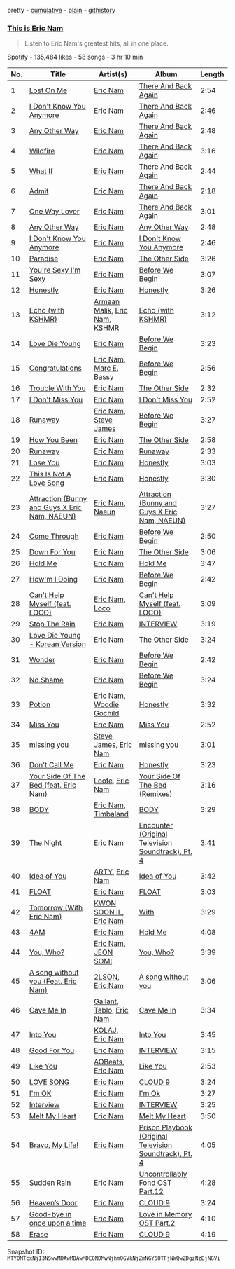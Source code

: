 pretty - [cumulative](/playlists/cumulative/37i9dQZF1DWSvP5HMve5xc.md) - [plain](/playlists/plain/37i9dQZF1DWSvP5HMve5xc) - [githistory](https://github.githistory.xyz/mackorone/spotify-playlist-archive/blob/main/playlists/plain/37i9dQZF1DWSvP5HMve5xc)

### [This is Eric Nam](https://open.spotify.com/playlist/37i9dQZF1DWSvP5HMve5xc)

> Listen to Eric Nam's greatest hits, all in one place.

[Spotify](https://open.spotify.com/user/spotify) - 135,484 likes - 58 songs - 3 hr 10 min

| No. | Title | Artist(s) | Album | Length |
|---|---|---|---|---|
| 1 | [Lost On Me](https://open.spotify.com/track/5ijpPkVMurycFFfNKVlcoc) | [Eric Nam](https://open.spotify.com/artist/2FLqlgckDKdmpBrvLAT5BM) | [There And Back Again](https://open.spotify.com/album/643X6WW2ijEwMLaNjp1dk1) | 2:54 |
| 2 | [I Don't Know You Anymore](https://open.spotify.com/track/09ZDPL4NSDNxfIic9gPnCn) | [Eric Nam](https://open.spotify.com/artist/2FLqlgckDKdmpBrvLAT5BM) | [There And Back Again](https://open.spotify.com/album/643X6WW2ijEwMLaNjp1dk1) | 2:46 |
| 3 | [Any Other Way](https://open.spotify.com/track/0VjAIeSvXNYyshkoQ73Jvi) | [Eric Nam](https://open.spotify.com/artist/2FLqlgckDKdmpBrvLAT5BM) | [There And Back Again](https://open.spotify.com/album/643X6WW2ijEwMLaNjp1dk1) | 2:48 |
| 4 | [Wildfire](https://open.spotify.com/track/3vsfL1GdEMvoUs59KERxPx) | [Eric Nam](https://open.spotify.com/artist/2FLqlgckDKdmpBrvLAT5BM) | [There And Back Again](https://open.spotify.com/album/643X6WW2ijEwMLaNjp1dk1) | 3:16 |
| 5 | [What If](https://open.spotify.com/track/0KMhnkCiGtCQhYtAy7QS9l) | [Eric Nam](https://open.spotify.com/artist/2FLqlgckDKdmpBrvLAT5BM) | [There And Back Again](https://open.spotify.com/album/643X6WW2ijEwMLaNjp1dk1) | 2:44 |
| 6 | [Admit](https://open.spotify.com/track/2eJhLmfrXfZMw86vNaSEgU) | [Eric Nam](https://open.spotify.com/artist/2FLqlgckDKdmpBrvLAT5BM) | [There And Back Again](https://open.spotify.com/album/643X6WW2ijEwMLaNjp1dk1) | 2:18 |
| 7 | [One Way Lover](https://open.spotify.com/track/2GwZznMiY7vp7jNoF0yAa9) | [Eric Nam](https://open.spotify.com/artist/2FLqlgckDKdmpBrvLAT5BM) | [There And Back Again](https://open.spotify.com/album/643X6WW2ijEwMLaNjp1dk1) | 3:01 |
| 8 | [Any Other Way](https://open.spotify.com/track/0GLeMtCBYkh98BqwO5BN7b) | [Eric Nam](https://open.spotify.com/artist/2FLqlgckDKdmpBrvLAT5BM) | [Any Other Way](https://open.spotify.com/album/7C5Y9bh4Y8G5sw3bB2bquM) | 2:48 |
| 9 | [I Don't Know You Anymore](https://open.spotify.com/track/4Z4FusIyks3EQfscAFslWj) | [Eric Nam](https://open.spotify.com/artist/2FLqlgckDKdmpBrvLAT5BM) | [I Don't Know You Anymore](https://open.spotify.com/album/2CGgP7HTjvgAU2ta6bImXP) | 2:46 |
| 10 | [Paradise](https://open.spotify.com/track/1x9CUUDTZpk8wpeGH9ZAzW) | [Eric Nam](https://open.spotify.com/artist/2FLqlgckDKdmpBrvLAT5BM) | [The Other Side](https://open.spotify.com/album/0WkJMdNXAtv5UvJaBUeNRq) | 3:26 |
| 11 | [You're Sexy I'm Sexy](https://open.spotify.com/track/3VrAQzhFpUX0RGRqcOATd0) | [Eric Nam](https://open.spotify.com/artist/2FLqlgckDKdmpBrvLAT5BM) | [Before We Begin](https://open.spotify.com/album/2spNE5MhZn92sIJvBszJ4B) | 3:07 |
| 12 | [Honestly](https://open.spotify.com/track/4LsX7Mz7zhNOoydJfhedL4) | [Eric Nam](https://open.spotify.com/artist/2FLqlgckDKdmpBrvLAT5BM) | [Honestly](https://open.spotify.com/album/5fhNla7mPuyaDXPwZUhM3Q) | 3:26 |
| 13 | [Echo \(with KSHMR\)](https://open.spotify.com/track/5sbkFKdxVQ2FgEjKMvrHAL) | [Armaan Malik](https://open.spotify.com/artist/4IKVDbCSBTxBeAsMKjAuTs), [Eric Nam](https://open.spotify.com/artist/2FLqlgckDKdmpBrvLAT5BM), [KSHMR](https://open.spotify.com/artist/2wX6xSig4Rig5kZU6ePlWe) | [Echo \(with KSHMR\)](https://open.spotify.com/album/4Pqc9IVg6YRJPKakVOuZ2R) | 3:12 |
| 14 | [Love Die Young](https://open.spotify.com/track/4DERyalxTlWCdlHkVi0TfO) | [Eric Nam](https://open.spotify.com/artist/2FLqlgckDKdmpBrvLAT5BM) | [Before We Begin](https://open.spotify.com/album/2spNE5MhZn92sIJvBszJ4B) | 3:23 |
| 15 | [Congratulations](https://open.spotify.com/track/134RSOYlwz0HNRDsGWdeba) | [Eric Nam](https://open.spotify.com/artist/2FLqlgckDKdmpBrvLAT5BM), [Marc E\. Bassy](https://open.spotify.com/artist/3tQx1LPXbsYjE9VwN1Peaa) | [Before We Begin](https://open.spotify.com/album/2spNE5MhZn92sIJvBszJ4B) | 2:56 |
| 16 | [Trouble With You](https://open.spotify.com/track/2vPAcWqAAtp2hEkgR3tbFr) | [Eric Nam](https://open.spotify.com/artist/2FLqlgckDKdmpBrvLAT5BM) | [The Other Side](https://open.spotify.com/album/0WkJMdNXAtv5UvJaBUeNRq) | 2:32 |
| 17 | [I Don't Miss You](https://open.spotify.com/track/0kq2SMYMcYk6dl2Z6k03yN) | [Eric Nam](https://open.spotify.com/artist/2FLqlgckDKdmpBrvLAT5BM) | [I Don't Miss You](https://open.spotify.com/album/0MdZdkVzAdqv9QcBqnWmes) | 2:52 |
| 18 | [Runaway](https://open.spotify.com/track/3IZ6fZCJZ7OFRiKHGkhUvp) | [Eric Nam](https://open.spotify.com/artist/2FLqlgckDKdmpBrvLAT5BM), [Steve James](https://open.spotify.com/artist/2rYFy6vVM1YiECVIAHaJBY) | [Before We Begin](https://open.spotify.com/album/2spNE5MhZn92sIJvBszJ4B) | 3:27 |
| 19 | [How You Been](https://open.spotify.com/track/3dRrKVKeI1vFKqiOcO2vvJ) | [Eric Nam](https://open.spotify.com/artist/2FLqlgckDKdmpBrvLAT5BM) | [The Other Side](https://open.spotify.com/album/0WkJMdNXAtv5UvJaBUeNRq) | 2:58 |
| 20 | [Runaway](https://open.spotify.com/track/60sX1vz8ToXYuaAvW5sYMs) | [Eric Nam](https://open.spotify.com/artist/2FLqlgckDKdmpBrvLAT5BM) | [Runaway](https://open.spotify.com/album/6wLkmUYF8riWVznDJQTsJ1) | 2:33 |
| 21 | [Lose You](https://open.spotify.com/track/7MIdbo0RDBjAhtfuqBJ0o1) | [Eric Nam](https://open.spotify.com/artist/2FLqlgckDKdmpBrvLAT5BM) | [Honestly](https://open.spotify.com/album/5fhNla7mPuyaDXPwZUhM3Q) | 3:03 |
| 22 | [This Is Not A Love Song](https://open.spotify.com/track/7bpudprZI6hfD1mTmsvlw2) | [Eric Nam](https://open.spotify.com/artist/2FLqlgckDKdmpBrvLAT5BM) | [Honestly](https://open.spotify.com/album/5fhNla7mPuyaDXPwZUhM3Q) | 3:30 |
| 23 | [Attraction \(Bunny and Guys X Eric Nam, NAEUN\)](https://open.spotify.com/track/5TukPlV2eJWX7lfQAbrZGV) | [Eric Nam](https://open.spotify.com/artist/2FLqlgckDKdmpBrvLAT5BM), [Naeun](https://open.spotify.com/artist/16Jm6AxcL9XKkwOemxmbXc) | [Attraction \(Bunny and Guys X Eric Nam, NAEUN\)](https://open.spotify.com/album/0W7TJ6he0KuZ5medVP8rWO) | 3:27 |
| 24 | [Come Through](https://open.spotify.com/track/3p3zv2zj45B7MzSsy33VYf) | [Eric Nam](https://open.spotify.com/artist/2FLqlgckDKdmpBrvLAT5BM) | [Before We Begin](https://open.spotify.com/album/2spNE5MhZn92sIJvBszJ4B) | 2:50 |
| 25 | [Down For You](https://open.spotify.com/track/2zXPhvSMFyvfo1L0aGxFGw) | [Eric Nam](https://open.spotify.com/artist/2FLqlgckDKdmpBrvLAT5BM) | [The Other Side](https://open.spotify.com/album/0WkJMdNXAtv5UvJaBUeNRq) | 3:06 |
| 26 | [Hold Me](https://open.spotify.com/track/6N0uDUUQRQd7lIIFU2aaEQ) | [Eric Nam](https://open.spotify.com/artist/2FLqlgckDKdmpBrvLAT5BM) | [Hold Me](https://open.spotify.com/album/5VWPfP9Ibc44LHQxAqoqtt) | 3:47 |
| 27 | [How'm I Doing](https://open.spotify.com/track/79NTzKXDK2tC245bUX4ZlV) | [Eric Nam](https://open.spotify.com/artist/2FLqlgckDKdmpBrvLAT5BM) | [Before We Begin](https://open.spotify.com/album/2spNE5MhZn92sIJvBszJ4B) | 2:42 |
| 28 | [Can't Help Myself \(feat\. LOCO\)](https://open.spotify.com/track/2orlgIY1OBWBDQgmkHZHct) | [Eric Nam](https://open.spotify.com/artist/2FLqlgckDKdmpBrvLAT5BM), [Loco](https://open.spotify.com/artist/2e4G04F77jxVuDYo44TCSm) | [Can't Help Myself \(feat\. LOCO\)](https://open.spotify.com/album/28eyxP465GwxzQGVKXnvWS) | 3:09 |
| 29 | [Stop The Rain](https://open.spotify.com/track/2yB0QdoWwk0z5l9UhMesCV) | [Eric Nam](https://open.spotify.com/artist/2FLqlgckDKdmpBrvLAT5BM) | [INTERVIEW](https://open.spotify.com/album/0woMyvkTKuCuiMLvUi3BsH) | 3:19 |
| 30 | [Love Die Young \- Korean Version](https://open.spotify.com/track/51e1jeSBOaHJYQJKpgGMeu) | [Eric Nam](https://open.spotify.com/artist/2FLqlgckDKdmpBrvLAT5BM) | [The Other Side](https://open.spotify.com/album/0WkJMdNXAtv5UvJaBUeNRq) | 3:24 |
| 31 | [Wonder](https://open.spotify.com/track/0787vxvgRFKjMj5blL4qS3) | [Eric Nam](https://open.spotify.com/artist/2FLqlgckDKdmpBrvLAT5BM) | [Before We Begin](https://open.spotify.com/album/2spNE5MhZn92sIJvBszJ4B) | 2:42 |
| 32 | [No Shame](https://open.spotify.com/track/2X80Ip0T79wF65GqWkQWuV) | [Eric Nam](https://open.spotify.com/artist/2FLqlgckDKdmpBrvLAT5BM) | [Before We Begin](https://open.spotify.com/album/2spNE5MhZn92sIJvBszJ4B) | 3:24 |
| 33 | [Potion](https://open.spotify.com/track/1zeeMfyu9yL1ndxzL748PM) | [Eric Nam](https://open.spotify.com/artist/2FLqlgckDKdmpBrvLAT5BM), [Woodie Gochild](https://open.spotify.com/artist/6iLGJqxVgxxWsJe5bW4dxt) | [Honestly](https://open.spotify.com/album/5fhNla7mPuyaDXPwZUhM3Q) | 3:32 |
| 34 | [Miss You](https://open.spotify.com/track/0mKjDEz8ZaUWhGrkU0yNdC) | [Eric Nam](https://open.spotify.com/artist/2FLqlgckDKdmpBrvLAT5BM) | [Miss You](https://open.spotify.com/album/0lgYNNs933Zs7aM4h7RPKh) | 2:52 |
| 35 | [missing you](https://open.spotify.com/track/3PoJEuNHVlBSus3QnuI0Di) | [Steve James](https://open.spotify.com/artist/2rYFy6vVM1YiECVIAHaJBY), [Eric Nam](https://open.spotify.com/artist/2FLqlgckDKdmpBrvLAT5BM) | [missing you](https://open.spotify.com/album/4EQsxeRDl3bBldBkOUly0i) | 3:01 |
| 36 | [Don't Call Me](https://open.spotify.com/track/30lMBHYhUC2uJULakGPtkf) | [Eric Nam](https://open.spotify.com/artist/2FLqlgckDKdmpBrvLAT5BM) | [Honestly](https://open.spotify.com/album/5fhNla7mPuyaDXPwZUhM3Q) | 3:23 |
| 37 | [Your Side Of The Bed \(feat\. Eric Nam\)](https://open.spotify.com/track/3dz63QjQVZy7RYPzx6l3JU) | [Loote](https://open.spotify.com/artist/00TKPo9MxwZ0j4ooveIxWZ), [Eric Nam](https://open.spotify.com/artist/2FLqlgckDKdmpBrvLAT5BM) | [Your Side Of The Bed \(Remixes\)](https://open.spotify.com/album/52N7HDRAFmmcRlZWHbJXKO) | 3:16 |
| 38 | [BODY](https://open.spotify.com/track/0gb636CX4wHmcgqV0ydKdm) | [Eric Nam](https://open.spotify.com/artist/2FLqlgckDKdmpBrvLAT5BM), [Timbaland](https://open.spotify.com/artist/5Y5TRrQiqgUO4S36tzjIRZ) | [BODY](https://open.spotify.com/album/5lDFCTdpPFqJTj6uldBRIA) | 3:29 |
| 39 | [The Night](https://open.spotify.com/track/07VDPJCVaA5CNHpZZRzqje) | [Eric Nam](https://open.spotify.com/artist/2FLqlgckDKdmpBrvLAT5BM) | [Encounter \(Original Television Soundtrack\), Pt\. 4](https://open.spotify.com/album/2N7EdpdneMgsdOyqPQwTFZ) | 3:41 |
| 40 | [Idea of You](https://open.spotify.com/track/3qokU6oAQiynzPfQMfPbmR) | [ARTY](https://open.spotify.com/artist/1rSGNXhhYuWoq9BEz5DZGO), [Eric Nam](https://open.spotify.com/artist/2FLqlgckDKdmpBrvLAT5BM) | [Idea of You](https://open.spotify.com/album/2wKhjiowqNmKTq5oOJcvgW) | 3:42 |
| 41 | [FLOAT](https://open.spotify.com/track/06AzqBM9R9aw3BsyEjDC5F) | [Eric Nam](https://open.spotify.com/artist/2FLqlgckDKdmpBrvLAT5BM) | [FLOAT](https://open.spotify.com/album/0jxLIJPnHdAKemY2UNXujJ) | 3:03 |
| 42 | [Tomorrow \(With Eric Nam\)](https://open.spotify.com/track/31vNTboUCMZ36bVU8odUPW) | [KWON SOON IL](https://open.spotify.com/artist/1e7AZDBG64lv62iUtQ6nTf), [Eric Nam](https://open.spotify.com/artist/2FLqlgckDKdmpBrvLAT5BM) | [With](https://open.spotify.com/album/76Lw6VV53UnuVXqnq2rBqD) | 3:29 |
| 43 | [4AM](https://open.spotify.com/track/10IT66tcgCQIpBfO9TEHaV) | [Eric Nam](https://open.spotify.com/artist/2FLqlgckDKdmpBrvLAT5BM) | [Hold Me](https://open.spotify.com/album/5VWPfP9Ibc44LHQxAqoqtt) | 4:08 |
| 44 | [You, Who?](https://open.spotify.com/track/5WLLVrfFNbseupmtv0p2B1) | [Eric Nam](https://open.spotify.com/artist/2FLqlgckDKdmpBrvLAT5BM), [JEON SOMI](https://open.spotify.com/artist/7zYj9S9SdIunYCfSm7vzAR) | [You, Who?](https://open.spotify.com/album/2VJD2d4spfkILWzOmHEd4i) | 3:39 |
| 45 | [A song without you \(Feat\. Eric Nam\)](https://open.spotify.com/track/1gkwImDHjzLxRkP2S43CHW) | [2LSON](https://open.spotify.com/artist/2AMTVJeuaSJHOatQS448YY), [Eric Nam](https://open.spotify.com/artist/2FLqlgckDKdmpBrvLAT5BM) | [A song without you](https://open.spotify.com/album/3wVr8VfpRB2igZjhtTqSee) | 3:06 |
| 46 | [Cave Me In](https://open.spotify.com/track/79ptYtWnpAnsQutzg2xSFk) | [Gallant](https://open.spotify.com/artist/7wFDo161xYdeaiLz3KIHoM), [Tablo](https://open.spotify.com/artist/3NdOtTPPaXrCyC7Lpmzyhv), [Eric Nam](https://open.spotify.com/artist/2FLqlgckDKdmpBrvLAT5BM) | [Cave Me In](https://open.spotify.com/album/3no6YVGaUUBPQjfeUbajXL) | 3:34 |
| 47 | [Into You](https://open.spotify.com/track/1ySJm5XCFatpIz0j8NFlra) | [KOLAJ](https://open.spotify.com/artist/0hhL0iOf9ebHlwxWQyeH2w), [Eric Nam](https://open.spotify.com/artist/2FLqlgckDKdmpBrvLAT5BM) | [Into You](https://open.spotify.com/album/3Q33VTKlvcTy5wPTqpwDlK) | 3:45 |
| 48 | [Good For You](https://open.spotify.com/track/1L9X1uzSZoPwyVzFOIOKDh) | [Eric Nam](https://open.spotify.com/artist/2FLqlgckDKdmpBrvLAT5BM) | [INTERVIEW](https://open.spotify.com/album/0woMyvkTKuCuiMLvUi3BsH) | 3:15 |
| 49 | [Like You](https://open.spotify.com/track/79HRioSXcdx1C1EI0OYhnb) | [AOBeats](https://open.spotify.com/artist/2tfyKNBwTB41ArvliXX1zA), [Eric Nam](https://open.spotify.com/artist/2FLqlgckDKdmpBrvLAT5BM) | [Like You](https://open.spotify.com/album/1LGPSvjg56zvngewWWvxf7) | 2:53 |
| 50 | [LOVE SONG](https://open.spotify.com/track/3YEBBpdqaFmIhJpVHutUS3) | [Eric Nam](https://open.spotify.com/artist/2FLqlgckDKdmpBrvLAT5BM) | [CLOUD 9](https://open.spotify.com/album/1AsAiZVkOZN2SEEIQziJ2l) | 3:24 |
| 51 | [I'm OK](https://open.spotify.com/track/70erIN9ecPDru7T9NSkRWk) | [Eric Nam](https://open.spotify.com/artist/2FLqlgckDKdmpBrvLAT5BM) | [I'm Ok](https://open.spotify.com/album/0nCxgNlP3ynhDKpeim8INX) | 3:27 |
| 52 | [Interview](https://open.spotify.com/track/2izPoWJ6xAuZUNJkdXO3YS) | [Eric Nam](https://open.spotify.com/artist/2FLqlgckDKdmpBrvLAT5BM) | [INTERVIEW](https://open.spotify.com/album/0woMyvkTKuCuiMLvUi3BsH) | 3:25 |
| 53 | [Melt My Heart](https://open.spotify.com/track/4BBWAJ5bQAWFBsI6I8PBSt) | [Eric Nam](https://open.spotify.com/artist/2FLqlgckDKdmpBrvLAT5BM) | [Melt My Heart](https://open.spotify.com/album/44BoXvyaslCItBeAKNZoT8) | 3:50 |
| 54 | [Bravo, My Life!](https://open.spotify.com/track/5IBGJAEwVNkV1zF5oQzu1N) | [Eric Nam](https://open.spotify.com/artist/2FLqlgckDKdmpBrvLAT5BM) | [Prison Playbook \(Original Television Soundtrack\), Pt\. 4](https://open.spotify.com/album/61keMFoOYVGIAJmDUtilZB) | 4:05 |
| 55 | [Sudden Rain](https://open.spotify.com/track/5NvhFPnIOnSTLmYSY6E2SB) | [Eric Nam](https://open.spotify.com/artist/2FLqlgckDKdmpBrvLAT5BM) | [Uncontrollably Fond OST Part.12](https://open.spotify.com/album/1AIAPDjo7yoK8L9PldQDVd) | 4:28 |
| 56 | [Heaven’s Door](https://open.spotify.com/track/2g5CduZnfP52qU4BGvT1Tg) | [Eric Nam](https://open.spotify.com/artist/2FLqlgckDKdmpBrvLAT5BM) | [CLOUD 9](https://open.spotify.com/album/1AsAiZVkOZN2SEEIQziJ2l) | 3:24 |
| 57 | [Good\-bye in once upon a time](https://open.spotify.com/track/5PJ4qGA50DzE6m3gpjMpbP) | [Eric Nam](https://open.spotify.com/artist/2FLqlgckDKdmpBrvLAT5BM) | [Love in Memory OST Part.2](https://open.spotify.com/album/4lIIY9VAXXIVexOy0dcaZc) | 4:10 |
| 58 | [Erase](https://open.spotify.com/track/70IiwE3KGMGoB3zqsgwWPY) | [Eric Nam](https://open.spotify.com/artist/2FLqlgckDKdmpBrvLAT5BM) | [CLOUD 9](https://open.spotify.com/album/1AsAiZVkOZN2SEEIQziJ2l) | 4:19 |

Snapshot ID: `MTY0MTcxNjI3NSwwMDAwMDAwMDE0NDMwNjhmOGVkNjZmNGY5OTFjNWQwZDgzNzBjNGVi`

